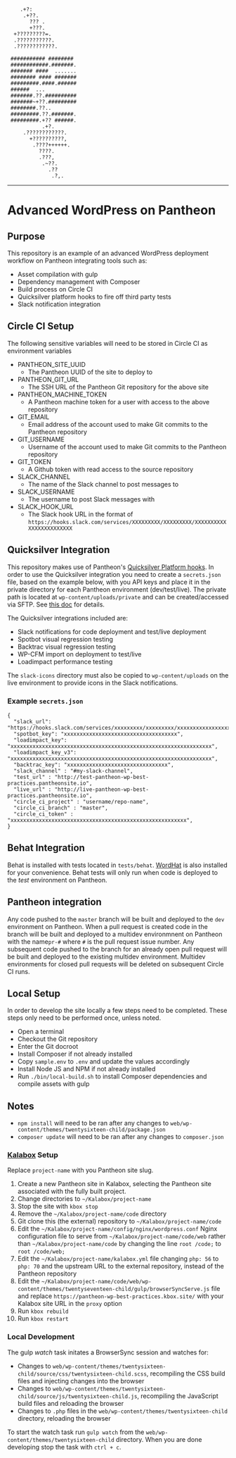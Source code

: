 ```
    .+?:
     .+??.
       ??? .
       +???.
  +?????????=.
  .???????????.
  .????????????.

 ########### ########
 ############.#######.
 ####### ####  .......
 ######## #### #######
 #########.####.######
 ######  ...
 #######.??.##########
 #######~+??.#########
 ########.??..
 #########.??.#######.
 #########.+?? ######.
           .+?.
     .????????????.
       +??????????,
        .????++++++.
          ????.
          .???,
           .~??.
             .??
              .?,.
```
---
# Advanced WordPress on Pantheon

## Purpose
This repository is an example of an advanced WordPress 
deployment workflow on Pantheon integrating tools such as:
* Asset compilation with gulp
* Dependency management with Composer
* Build process on Circle CI
* Quicksilver platform hooks to fire off third party tests
* Slack notification integration

## Circle CI Setup
The following sensitive variables will need to be 
stored in Circle CI as environment variables
* PANTHEON_SITE_UUID
    * The Pantheon UUID of the site to deploy to
* PANTHEON_GIT_URL
    * The SSH URL of the Pantheon Git repository for the above site
* PANTHEON_MACHINE_TOKEN
    * A Pantheon machine token for a user with access to the above repository
* GIT_EMAIL
    * Email address of the account used to make Git commits to the Pantheon repository
* GIT_USERNAME
    * Username of the account used to make Git commits to the Pantheon repository
* GIT_TOKEN
    * A Github token with read access to the source repository
* SLACK_CHANNEL
	* The name of the Slack channel to post messages to
* SLACK_USERNAME
	* The username to post Slack messages with
* SLACK_HOOK_URL
	* The Slack hook URL in the format of `https://hooks.slack.com/services/XXXXXXXXX/XXXXXXXXX/XXXXXXXXXXXXXXXXXXXXXXXX`
	
## Quicksilver Integration
This repository makes use of Pantheon's [Quicksilver Platform hooks](https://pantheon.io/docs/quicksilver/).
In order to use the Quicksilver integration you need to create a `secrets.json` file, based on the example below, with you API keys and place it in the private directory for each Pantheon environment (dev/test/live).
The private path is located at `wp-content/uploads/private` and can be created/accessed via SFTP. See [this doc](https://pantheon.io/docs/private-paths/) for details.

The Quicksilver integrations included are:
* Slack notifications for code deployment and test/live deployment
* Spotbot visual regression testing
* Backtrac visual regression testing
* WP-CFM import on deployment to test/live
* Loadimpact performance testing


The `slack-icons` directory must also be copied to `wp-content/uploads` on the live environment to provide icons in the Slack notifications.

### Example `secrets.json`
```
{
  "slack_url": "https://hooks.slack.com/services/xxxxxxxxx/xxxxxxxxx/xxxxxxxxxxxxxxxxxxxxxxxx",
  "spotbot_key": "xxxxxxxxxxxxxxxxxxxxxxxxxxxxxxxxxxxx",
  "loadimpact_key": "xxxxxxxxxxxxxxxxxxxxxxxxxxxxxxxxxxxxxxxxxxxxxxxxxxxxxxxxxxxxxxxx",
  "loadimpact_key_v3": "xxxxxxxxxxxxxxxxxxxxxxxxxxxxxxxxxxxxxxxxxxxxxxxxxxxxxxxxxxxxxxxx",
  "backtrac_key": "xxxxxxxxxxxxxxxxxxxxxxxxxxxxxxxx",
  "slack_channel" : "#my-slack-channel",
  "test_url" : "http://test-pantheon-wp-best-practices.pantheonsite.io",
  "live_url" : "http://live-pantheon-wp-best-practices.pantheonsite.io",
  "circle_ci_project" : "username/repo-name",
  "circle_ci_branch" : "master",
  "circle_ci_token" : "xxxxxxxxxxxxxxxxxxxxxxxxxxxxxxxxxxxxxxxxxxxxxxxxxxxxxxxx",
}
```

## Behat Integration
Behat is installed with tests located in `tests/behat`. [WordHat](https://wordhat.info/) is also installed for your convenience.
Behat tests will only run when code is deployed to the _test_ environment on Pantheon.

## Pantheon integration
Any code pushed to the `master` branch will be built and deployed to the `dev` environment on Pantheon.
When a pull request is created code in the branch will be built and deployed to a multidev environmnent on Pantheon with the name`pr-#` where `#` is the pull request issue number.
Any subsequent code pushed to the branch for an already open pull request will be built and deployed to the existing multidev environment.
Multidev environments for closed pull requests will be deleted on subsequent Circle CI runs.

## Local Setup
In order to develop the site locally a few steps need to be completed. 
These steps only need to be performed once, unless noted. 

* Open a terminal
* Checkout the Git repository
* Enter the Git docroot
* Install Composer if not already installed
* Copy `sample.env` to `.env` and update the values accordingly
* Install Node JS and NPM if not already installed
* Run `./bin/local-build.sh` to install Composer dependencies and compile assets with gulp


## Notes
* `npm install` will need to be ran after any changes to `web/wp-content/themes/twentysixteen-child/package.json` 
* `composer update` will need to be ran after any changes to `composer.json`


### [Kalabox](http://www.kalabox.io/) Setup
Replace `project-name` with you Pantheon site slug.

1. Create a new Pantheon site in Kalabox, selecting the Pantheon site associated with the fully built project.
1. Change directories to `~/Kalabox/project-name`
1. Stop the site with `kbox stop`
1. Remove the `~/Kalabox/project-name/code` directory
1. Git clone this (the external) repository to `~/Kalabox/project-name/code`
1. Edit the `~/Kalabox/project-name/config/nginx/wordpress.conf` Nginx configuration file to serve from `~/Kalabox/project-name/code/web` rather than `~/Kalabox/project-name/code` by changing the line `root /code;` to `root /code/web;`
1. Edit the `~/Kalabox/project-name/kalabox.yml` file changing `php: 56` to `php: 70` and the upstream URL to the external repository, instead of the Pantheon repository
1. Edit the `~/Kalabox/project-name/code/web/wp-content/themes/twentyseventeen-child/gulp/browserSyncServe.js` file and replace `https://pantheon-wp-best-practices.kbox.site/` with your Kalabox site URL in the `proxy` option
1. Run `kbox rebuild`
1. Run `kbox restart`

### Local Development
The gulp _watch_ task initates a BrowserSync session and watches for:
* Changes to `web/wp-content/themes/twentysixteen-child/source/css/twentysixteen-child.scss`, recompiling the CSS build files and injecting changes into the browser
* Changes to `web/wp-content/themes/twentysixteen-child/source/js/twentysixteen-child.js`, recompiling the JavaScript build files and reloading the browser
* Changes to `.php` files in the `web/wp-content/themes/twentysixteen-child` directory, reloading the browser

To start the watch task run `gulp watch` from the `web/wp-content/themes/twentysixteen-child` directory.
When you are done developing stop the task with `ctrl + c`.
